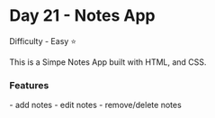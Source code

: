 <h1> Day 21 - Notes App</h1>

Difficulty - Easy :star:

This is a Simpe Notes App built with HTML, and CSS. 

<h3>Features</h3>
 - add notes
 - edit notes
 - remove/delete notes